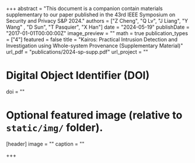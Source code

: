 +++
abstract = "This document is a companion contain materials supplementary to our paper published in the 43rd IEEE Symposium on Security and Privacy S&P 2024."
authors = ["Z Cheng", "Q Lv", "J Liang", "Y Wang" , "D Sun", "T Pasquier", "X Han"]
date = "2024-05-19"
publishDate = "2017-01-01T00:00:00Z"
image_preview = ""
math = true
publication_types = ["4"]
featured = false
title = "Kairos: Practical Intrusion Detection and Investigation using Whole-system Provenance (Supplementary Material)"
url_pdf = "publications/2024-sp-supp.pdf"
url_project = ""

# Digital Object Identifier (DOI)
doi = ""

# Optional featured image (relative to `static/img/` folder).
[header]
image = ""
caption = ""

+++

